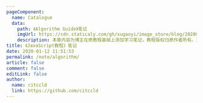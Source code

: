 ```yaml
---
pageComponent:
  name: Catalogue
  data:
    path: 《Algorithm Guide》笔记
    imgUrl: https://cdn.staticaly.com/gh/xugaoyi/image_store/blog/20200112120340.png
    description: 本章内容为博主在原教程基础上添加学习笔记，教程版权归原作者所有。来源：<a href='https://wangdoc.com/javascript/' target='_blank'>Algorithm教程</a>
title: 《JavaScript教程》笔记
date: 2020-01-12 11:51:53
permalink: /note/algorithm/
article: false
comment: false
editLink: false
author:
  name: citccld
  link: https://github.com/citccld
---
```

